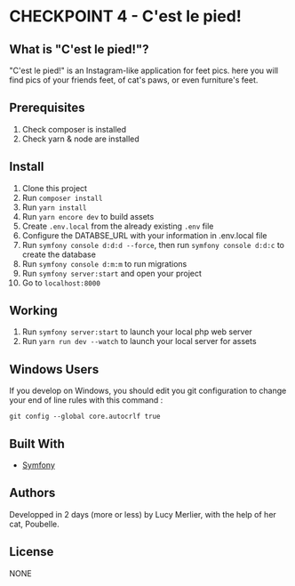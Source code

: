 # CHECKPOINT 4 - C'est le pied!

## What is "C'est le pied!"?

"C'est le pied!" is an Instagram-like application for feet pics. here you will find pics of your friends feet, of cat's paws, or even furniture's feet.

## Prerequisites

1. Check composer is installed
2. Check yarn & node are installed

## Install

1. Clone this project
2. Run `composer install`
3. Run `yarn install`
4. Run `yarn encore dev` to build assets
5. Create `.env.local` from the already existing `.env` file
8. Configure the DATABSE_URL with your information in .env.local file
9. Run `symfony console d:d:d --force`, then run `symfony console d:d:c` to create the database
10. Run `symfony console d:m:m` to run migrations
11. Run `symfony server:start` and open your project
12. Go to `localhost:8000`

## Working

1. Run `symfony server:start` to launch your local php web server
2. Run `yarn run dev --watch` to launch your local server for assets

## Windows Users

If you develop on Windows, you should edit you git configuration to change your end of line rules with this command :

`git config --global core.autocrlf true`

## Built With

* [Symfony](https://github.com/symfony/symfony)

## Authors

Developped in 2 days (more or less) by Lucy Merlier, with the help of her cat, Poubelle.

## License

NONE